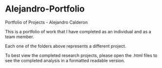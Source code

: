 # Alejandro-Portfolio
Portfolio of Projects - Alejandro Calderon

This is a portfolio of work that I have completed as an individual and as a team member. 

Each one of the folders above represents a different project.

To best view the completed research projects, please open the .html files to see the completed analysis in a formatted readable version.
